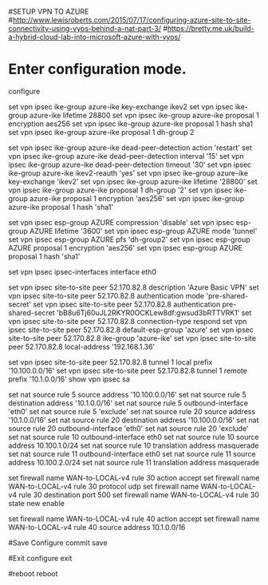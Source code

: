#SETUP VPN TO AZURE
#http://www.lewisroberts.com/2015/07/17/configuring-azure-site-to-site-connectivity-using-vyos-behind-a-nat-part-3/
#https://bretty.me.uk/build-a-hybrid-cloud-lab-into-microsoft-azure-with-vyos/

# Enter configuration mode.
configure

set vpn ipsec ike-group azure-ike key-exchange ikev2
set vpn ipsec ike-group azure-ike lifetime 28800
set vpn ipsec ike-group azure-ike proposal 1 encryption aes256
set vpn ipsec ike-group azure-ike proposal 1 hash sha1
set vpn ipsec ike-group azure-ike proposal 1 dh-group 2

set vpn ipsec ike-group azure-ike dead-peer-detection action 'restart'
set vpn ipsec ike-group azure-ike dead-peer-detection interval '15'
set vpn ipsec ike-group azure-ike dead-peer-detection timeout '30'
set vpn ipsec ike-group azure-ike ikev2-reauth 'yes'
set vpn ipsec ike-group azure-ike key-exchange 'ikev2'
set vpn ipsec ike-group azure-ike lifetime '28800'
set vpn ipsec ike-group azure-ike proposal 1 dh-group '2'
set vpn ipsec ike-group azure-ike proposal 1 encryption 'aes256'
set vpn ipsec ike-group azure-ike proposal 1 hash 'sha1'

set vpn ipsec esp-group AZURE compression 'disable'
set vpn ipsec esp-group AZURE lifetime '3600'
set vpn ipsec esp-group AZURE mode 'tunnel'
set vpn ipsec esp-group AZURE pfs 'dh-group2'
set vpn ipsec esp-group AZURE proposal 1 encryption 'aes256'
set vpn ipsec esp-group AZURE proposal 1 hash 'sha1'

set vpn ipsec ipsec-interfaces interface eth0

set vpn ipsec site-to-site peer 52.170.82.8 description 'Azure Basic VPN'
set vpn ipsec site-to-site peer 52.170.82.8 authentication mode 'pre-shared-secret'
set vpn ipsec site-to-site peer 52.170.82.8 authentication pre-shared-secret 'bB8u6Tj60uJL2RKYR0OCKLew8df:gwsud3bRTTVRK1'
set vpn ipsec site-to-site peer 52.170.82.8 connection-type respond 
set vpn ipsec site-to-site peer 52.170.82.8 default-esp-group 'azure'
set vpn ipsec site-to-site peer 52.170.82.8 ike-group 'azure-ike'
set vpn ipsec site-to-site peer 52.170.82.8 local-address '192.168.1.36'

set vpn ipsec site-to-site peer 52.170.82.8 tunnel 1 local prefix '10.100.0.0/16'
set vpn ipsec site-to-site peer 52.170.82.8 tunnel 1 remote prefix '10.1.0.0/16'
show vpn ipsec sa

set nat source rule 5 source address '10.100.0.0/16'
set nat source rule 5 destination address '10.1.0.0/16'
set nat source rule 5 outbound-interface 'eth0'
set nat source rule 5 'exclude'
set nat source rule 20 source address '10.1.0.0/16'
set nat source rule 20 destination address '10.100.0.0/16'
set nat source rule 20 outbound-interface 'eth0'
set nat source rule 20 'exclude'
set nat source rule 10 outbound-interface eth0
set nat source rule 10 source address 10.100.1.0/24
set nat source rule 10 translation address masquerade
set nat source rule 11 outbound-interface eth0
set nat source rule 11 source address 10.100.2.0/24
set nat source rule 11 translation address masquerade

set firewall name WAN-to-LOCAL-v4 rule 30 action accept
set firewall name WAN-to-LOCAL-v4 rule 30 protocol udp
set firewall name WAN-to-LOCAL-v4 rule 30 destination port 500
set firewall name WAN-to-LOCAL-v4 rule 30 state new enable

set firewall name WAN-to-LOCAL-v4 rule 40 action accept
set firewall name WAN-to-LOCAL-v4 rule 40 source address 10.1.0.0/16

#Save Configure
commit
save

#Exit configure
exit

#reboot
reboot